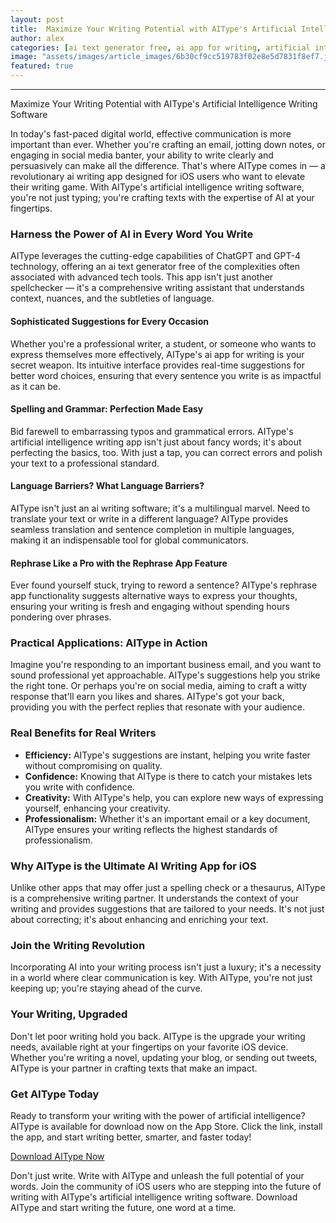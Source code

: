 ```yaml
---
layout: post
title:  Maximize Your Writing Potential with AIType's Artificial Intelligence Writing Software --- Illustrate the benefits of using AIType's software to craft perfect texts on iOS devices.
author: alex
categories: [ai text generator free, ai app for writing, artificial intelligence writing app, ai writing software, artificial intelligence writing software, ai writing app, rephrase app]
image: "assets/images/article_images/6b30cf9cc519783f02e8e5d7831f8ef7.jpg"
featured: true
---
```


---

Maximize Your Writing Potential with AIType's Artificial Intelligence Writing Software

In today's fast-paced digital world, effective communication is more important than ever. Whether you're crafting an email, jotting down notes, or engaging in social media banter, your ability to write clearly and persuasively can make all the difference. That's where AIType comes in — a revolutionary ai writing app designed for iOS users who want to elevate their writing game. With AIType's artificial intelligence writing software, you're not just typing; you're crafting texts with the expertise of AI at your fingertips.

### Harness the Power of AI in Every Word You Write

AIType leverages the cutting-edge capabilities of ChatGPT and GPT-4 technology, offering an ai text generator free of the complexities often associated with advanced tech tools. This app isn't just another spellchecker — it's a comprehensive writing assistant that understands context, nuances, and the subtleties of language.

#### Sophisticated Suggestions for Every Occasion

Whether you're a professional writer, a student, or someone who wants to express themselves more effectively, AIType's ai app for writing is your secret weapon. Its intuitive interface provides real-time suggestions for better word choices, ensuring that every sentence you write is as impactful as it can be.

#### Spelling and Grammar: Perfection Made Easy

Bid farewell to embarrassing typos and grammatical errors. AIType's artificial intelligence writing app isn't just about fancy words; it's about perfecting the basics, too. With just a tap, you can correct errors and polish your text to a professional standard.

#### Language Barriers? What Language Barriers?

AIType isn't just an ai writing software; it's a multilingual marvel. Need to translate your text or write in a different language? AIType provides seamless translation and sentence completion in multiple languages, making it an indispensable tool for global communicators.

#### Rephrase Like a Pro with the Rephrase App Feature

Ever found yourself stuck, trying to reword a sentence? AIType's rephrase app functionality suggests alternative ways to express your thoughts, ensuring your writing is fresh and engaging without spending hours pondering over phrases.

### Practical Applications: AIType in Action

Imagine you're responding to an important business email, and you want to sound professional yet approachable. AIType's suggestions help you strike the right tone. Or perhaps you're on social media, aiming to craft a witty response that'll earn you likes and shares. AIType's got your back, providing you with the perfect replies that resonate with your audience.

### Real Benefits for Real Writers

- **Efficiency:** AIType's suggestions are instant, helping you write faster without compromising on quality.
- **Confidence:** Knowing that AIType is there to catch your mistakes lets you write with confidence.
- **Creativity:** With AIType's help, you can explore new ways of expressing yourself, enhancing your creativity.
- **Professionalism:** Whether it's an important email or a key document, AIType ensures your writing reflects the highest standards of professionalism.

### Why AIType is the Ultimate AI Writing App for iOS

Unlike other apps that may offer just a spelling check or a thesaurus, AIType is a comprehensive writing partner. It understands the context of your writing and provides suggestions that are tailored to your needs. It's not just about correcting; it's about enhancing and enriching your text.

### Join the Writing Revolution

Incorporating AI into your writing process isn't just a luxury; it's a necessity in a world where clear communication is key. With AIType, you're not just keeping up; you're staying ahead of the curve.

### Your Writing, Upgraded

Don't let poor writing hold you back. AIType is the upgrade your writing needs, available right at your fingertips on your favorite iOS device. Whether you're writing a novel, updating your blog, or sending out tweets, AIType is your partner in crafting texts that make an impact.

### Get AIType Today

Ready to transform your writing with the power of artificial intelligence? AIType is available for download now on the App Store. Click the link, install the app, and start writing better, smarter, and faster today!

[Download AIType Now](https://apps.apple.com/us/app/aitype-grammar-check-keyboard/id6469163944)

Don't just write. Write with AIType and unleash the full potential of your words. Join the community of iOS users who are stepping into the future of writing with AIType's artificial intelligence writing software. Download AIType and start writing the future, one word at a time.